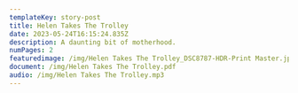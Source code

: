 ```yaml
---
templateKey: story-post
title: Helen Takes The Trolley
date: 2023-05-24T16:15:24.835Z
description: A daunting bit of motherhood.
numPages: 2
featuredimage: /img/Helen Takes The Trolley_DSC8787-HDR-Print Master.jpg
document: /img/Helen Takes The Trolley.pdf
audio: /img/Helen Takes The Trolley.mp3
---
```

